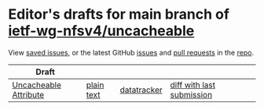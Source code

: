 # Editor's drafts for main branch of [ietf-wg-nfsv4/uncacheable](https://github.com/ietf-wg-nfsv4/uncacheable)

View [saved issues](issues.html), or the latest GitHub [issues](https://github.com/ietf-wg-nfsv4/uncacheable/issues) and [pull requests](https://github.com/ietf-wg-nfsv4/uncacheable/pulls) in the [repo](https://github.com/ietf-wg-nfsv4/uncacheable).

| Draft |     |     |     |     |     |
| ----- | --- | --- | --- | --- | --- |
| [Uncacheable Attribute](./draft-haynes-nfsv4-uncacheable.html "Adding an Uncacheable Attribute to NFSv4.2 (HTML)") | [plain text](./draft-haynes-nfsv4-uncacheable.txt "Adding an Uncacheable Attribute to NFSv4.2 (Text)") | [datatracker](https://datatracker.ietf.org/doc/draft-haynes-nfsv4-uncacheable "Datatracker for draft-haynes-nfsv4-uncacheable") | [diff with last submission](https://author-tools.ietf.org/api/iddiff?doc_1=draft-haynes-nfsv4-uncacheable&url_2=https://ietf-wg-nfsv4.github.io/uncacheable/draft-haynes-nfsv4-uncacheable.txt) |  |

